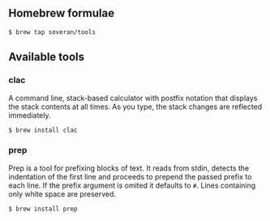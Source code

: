 Homebrew formulae
-----------------

```shell
$ brew tap soveran/tools
```

Available tools
---------------

### clac

A command line, stack-based calculator with postfix notation that
displays the stack contents at all times. As you type, the stack
changes are reflected immediately.

```shell
$ brew install clac
```

### prep

Prep is a tool for prefixing blocks of text. It reads from stdin,
detects the indentation of the first line and proceeds to prepend
the passed prefix to each line. If the prefix argument is omited
it defaults to `#`. Lines containing only white space are preserved.

```shell
$ brew install prep
```

